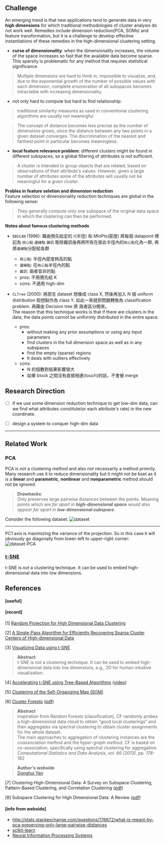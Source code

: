 ## Challenge ##

An emerging trend is that new applications tend to generate data 
in very **high dimensions** for which traditional methodologies of cluster analysis 
do not work well. Remedies include dimension reduction(PCA, SOMs) and feature 
transformation, but it is a challenge to develop effective instantiations of 
these remedies in the high-dimensional clustering setting.  

* **curse of dimensionality**: when the dimensionality increases, the volume of 
the space increases so fast that the available data become sparse. This sparsity 
is problematic for any method that requires statistical significance.
> Multiple dimensions are hard to think in, impossible to visualize, and, due to 
the exponential growth of the number of possible values with each dimension, 
complete enumeration of all subspaces becomes intractable with increasing 
dimensionality. 

* not only hard to compute but hard to find relationship:  
> traditional similarity measures as used in conventional clustering algorithms 
are usually not meaningful

> The concept of distance becomes less precise as the number of dimensions grows, 
since the distance between any two points in a given dataset converges. The 
discrimination of the nearest and farthest point in particular becomes meaningless.

* **local feature relevance problem**: different clusters might be found in 
different subspaces, so a global filtering of attributes is not sufficient. 
> A cluster is intended to group objects that are related, based on observations 
of their attribute's values. However, given a large number of attributes some of 
the attributes will usually not be meaningful for a given cluster. 

**Probles in feature seletion and dimension reduction**  
Feature selection or dimensionality reduction techniques are global in the 
following sense:  
> They generally compute only one subspace of the original data space in which 
the clustering can then be performed.


**Notes about famous clustering methods**  

* `DBSCAN` (1996): 藉由預先給定的 r(半徑) 和 MinPts(密度) 將每個 datapoint 標記為 `核心點` `邊緣點` `雜訊` 
刪除雜訊後再將所有在彼此半徑內的`核心點`化為一群, 再將`邊緣點`分配給各群
  * `核心點`: 半徑內密度夠高的點
  * `邊緣點`: 在`核心點`半徑內的點
  * `雜訊`: 兩者皆非的點
  * pros: 不用預先給 K
  * cons: 不適用 high-dim
    
* `CLTree` (2000): 將原生 dataset 想像成 class X, 然後再加入 N 個 uniform distribution 
假想點作為 class Y. 如此一來就把問題轉換為 classification problem. 再藉由 Decision tree 將
兩者區分開來。  
The reason that this technique works is that if there are clusters in the data, 
the data points cannot be uniformly distributed in the entire space.

  * pros:
    * without making any prior assumptions or using any input parameters
    * find clusters in the full dimension space as well as in any subspaces
    * find the empty (sparse) regions
    * It deals with outliers effectively
  * cons:
    * N 的個數對結果影響很大
    * 如果 block 之間沒有直接相連(touch)的話，不會被 merge
## Research Direction ##
- [ ] if we use some dimension reduction technique to get low-dim data, can we find 
what attributes constitute(or each attribute's rate) in the new coordinate.

- [ ] design a system to conquer high-dim data

-----

## Related Work ##

### PCA ###

PCA is _not_ a clustering method and also _not_ necessarily a method primrily.
Many research use it to reduce dimensionality but it might not be bset as it 
is a **linear** and **parametric**, **nonlinear** and **nonparametric** method 
should not be ignored.

> **Drawbacks**:  
> Only preserves large pairwise distances between the points.
> Meaning points which are *far apart in **high-dimensional space** would also appear 
> far apart in **low-dimensional subspace***.

Consider the following dataset:
![dataset](http://i.stack.imgur.com/RHRlB.png)

---

PC1 axis is maximizing the variance of the projection. So in this case it will 
obviously go diagonally from lower-left to upper-right corner:
![dataset-PCA](http://i.stack.imgur.com/oLlEF.png)

### [t-SNE](http://lvdmaaten.github.io/tsne/)  ###

t-SNE is _not_ a clustering technique. It can be used to embed high-dimensional 
data into low dimensions.





## References ##

#### [useful] ####


#### [record] ####

[1] [Random Projection for High Dimensional Data Clustering](https://www.aaai.org/Papers/ICML/2003/ICML03-027.pdf)


[2] [A Single-Pass Algorithm for Efficiently Recovering Sparse Cluster Centers of High-dimensional Data](http://jmlr.org/proceedings/papers/v32/yib14.pdf)


[3] [Visualizing Data using t-SNE](http://lvdmaaten.github.io/publications/papers/JMLR_2008.pdf)
> **Abstract**  
> t-SNE is *not* a clustering technique. It can be used to embed high-dimensional 
> data into low dimensions, e.g., 2D for human-intuitive visualization.


[4] [Accelerating t-SNE using Tree-Based Algorithms](http://lvdmaaten.github.io/publications/papers/JMLR_2014.pdf)
([video](https://www.youtube.com/watch?v=RJVL80Gg3lA&list=UUtXKDgv1AVoG88PLl8nGXmw))


[5] [Clustering of the Self-Organizing Map (SOM)](http://ieeexplore.ieee.org/stamp/stamp.jsp?arnumber=846731)


[6] [Cluster Forests](http://research.google.com/pubs/pub41339.html)
([pdf](http://static.googleusercontent.com/media/research.google.com/zh-TW//pubs/archive/41339.pdf))

> **Abstract**   
> inspiration from Random Forests (classification), CF randomly probes a 
high-dimensional data cloud to obtain “good local clusterings” and then aggregates 
via spectral clustering to obtain cluster assignments for the whole dataset.  
> The main approaches to aggregation of clustering instances are the *coassociation method*
> and the *hyper-graph method*.
>   CF is based on co-association, specifically using spectral clustering for aggregation.
>   *Computational Statistics and Data Analysis, vol. 66 (2013), pp. 178-192*  

> **Author's webside**  
> [Donghui Yan](https://sites.google.com/site/dhyan2004/home)


[7] Clustering High-Dimensional Data: A Survey on Subspace Clustering, 
Pattern-Based Clustering, and Correlation Clustering
([pdf](http://delivery.acm.org/10.1145/1500000/1497578/a1-kriegel.pdf?ip=140.113.27.55&id=1497578&acc=ACTIVE%20SERVICE&key=AF37130DAFA4998B%2E7DDA227B4DBFAC43%2E4D4702B0C3E38B35%2E4D4702B0C3E38B35&CFID=737371875&CFTOKEN=48620632&__acm__=1449917191_816408c802b8f65943020c584dc2c22a))

[8] Subspace Clustering for High Dimensional Data: A Review 
([pdf](http://delivery.acm.org/10.1145/1010000/1007731/p90-parsons.pdf?ip=140.113.27.55&id=1007731&acc=ACTIVE%20SERVICE&key=AF37130DAFA4998B%2E7DDA227B4DBFAC43%2E4D4702B0C3E38B35%2E4D4702B0C3E38B35&CFID=737371875&CFTOKEN=48620632&__acm__=1449919072_deb63b9196b941c5956499204b3b4435))



#### [info from webside] ####

* http://stats.stackexchange.com/questions/176672/what-is-meant-by-pca-preserving-only-large-pairwise-distances
* [scikit-learn](http://scikit-learn.org/stable/modules/clustering.html#clustering)
* [Neural Information Processing Systems](https://nips.cca)

<!-- [problem]
how to decide # of sub tree?
how to aggregates votes?
if sub tree is binary decision, how to decide? threshold at each feature?

[?] letting τ denote the number of consecutive unsuccessful attempts in expanding 
the clustering vector f˜.

-->

<!-- [keyword]
feature selection
random forest
cluster quality measure kappa
-->

<!--
RF is a supervised learning methodology and as such there is a clear goal
to achieve.

treating clustering as an optimization problem under an explicitly defined cost
criterion.

Algorithm 1 is called `feature competition`
It aims to provide a good initialization for the growth of a clustering vector.


-->

